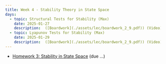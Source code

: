 ```yaml
---
title: Week 4 - Stability Theory in State Space
days:
  - topic: Structural Tests for Stability (Max)
    date: 2025-01-27
    description:  ([Boardwork](./assets/lec/boardwork_2_9.pdf)) (Video)  <br /> Reading - LN 5
  - topic: Lyapunov Tests for Stability (Max)
    date: 2025-01-29
    description:  ([Boardwork](./assets/lec/boardwork_2_9.pdf)) (Video)  <br /> Reading - LN 6
---
```


- [Homework 3: Stability in State Space](./assets/hw/hw3.zip) (due ...)

<a id="Week5"></a>
